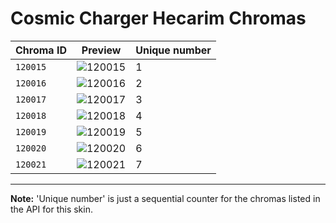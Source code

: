 # Cosmic Charger Hecarim Chromas

| Chroma ID | Preview | Unique number |
|---|---|---|
| `120015` | ![120015](https://raw.communitydragon.org/latest/plugins/rcp-be-lol-game-data/global/default/v1/champion-chroma-images/120/120015.png) | 1 |
| `120016` | ![120016](https://raw.communitydragon.org/latest/plugins/rcp-be-lol-game-data/global/default/v1/champion-chroma-images/120/120016.png) | 2 |
| `120017` | ![120017](https://raw.communitydragon.org/latest/plugins/rcp-be-lol-game-data/global/default/v1/champion-chroma-images/120/120017.png) | 3 |
| `120018` | ![120018](https://raw.communitydragon.org/latest/plugins/rcp-be-lol-game-data/global/default/v1/champion-chroma-images/120/120018.png) | 4 |
| `120019` | ![120019](https://raw.communitydragon.org/latest/plugins/rcp-be-lol-game-data/global/default/v1/champion-chroma-images/120/120019.png) | 5 |
| `120020` | ![120020](https://raw.communitydragon.org/latest/plugins/rcp-be-lol-game-data/global/default/v1/champion-chroma-images/120/120020.png) | 6 |
| `120021` | ![120021](https://raw.communitydragon.org/latest/plugins/rcp-be-lol-game-data/global/default/v1/champion-chroma-images/120/120021.png) | 7 |

---

**Note:** 'Unique number' is just a sequential counter for the chromas listed in the API for this skin.